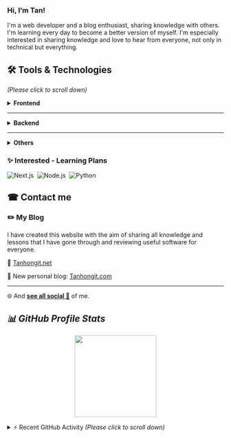 ###  Hi, I’m Tan!

I'm a web developer and a blog enthusiast, sharing knowledge with others.
I'm learning every day to become a better version of myself. I'm especially interested in sharing knowledge and love to hear from everyone, not only in technical but everything.

## 🛠 Tools & Technologies

_(Please click to scroll down)_

<details>
    <summary><b>Frontend</b></summary>
    <p></p>
    <ul>
        <li>HTML, CSS(Bootstrap)</li>
    </ul>
    <ul>
        <li>JavaScript</li>
        <ul>
            <li>Jquery</li>
            <li>VueJs</li>
        </ul>
    </ul>
    <ul>
        <li>I have a good time with Blogger(Blogspot) when I'm learning at hi school.</li>
    </ul>
</details>

<hr>

<details>
    <summary><b>Backend</b></summary>
    <p></p>
    <ul>
        <li>PHP</li>
        <ul>
            <li>
                Frameworks: Laravel, Yii
            </li>
            <li>
                Cms: Wordpress, Joomla
            </li>
        </ul>
    </ul>
    <ul>
        <li>Databases
        <ul>
            <li>
                MySQL, MariaDB
            </li>
            <li>Redis
            </li>
        </ul>
        </li>
    </ul>
</details>

<hr>

<details>
    <summary><b>Others</b></summary>
    <p></p>
    <ul>
        <li>IDE: PhpStorm, IntelliJ</li>
        <li>Text Editor: Visual Studio Code, Atom, Nano, Vim</li>
        <li>OS:</li>
        <ul>
            <li>
                Working: Linux - Ubuntu
            </li>
            <li>
                Gamming: Windows
            </li>
        </ul>
        <li>Work management tools: Notion, Slack, Jira, Trello</li>
        <li>Tools:</li>
        <ul>
            <li>
                Docker, Vagrant, Homestead, cPanel, XAMPP, WAMP
            </li>
            <li>
                Apache, NGINX
            </li>
            <li>
                Git/Github, Gitlab, Composer
            </li>
        </ul>
    </ul>
</details>

### ✨ Interested - Learning Plans

![Next.js](https://img.shields.io/badge/Next.js-001a33?style=flat&logo=Next.js)&nbsp;
![Node.js](https://img.shields.io/badge/Node.js-001a33?style=flat&logo=Node.js)&nbsp;
![Python](https://img.shields.io/badge/Python-001a33?style=flat&logo=Python)&nbsp;

## ☎ Contact me

### ✏️ My Blog

I have created this website with the aim of sharing all knowledge and lessons that I have gone through and reviewing useful software for everyone.

🌱 <a title="tanhongit" target="_blank" href="https://tanhongit.net">Tanhongit.net</a>

🔭 New personal blog: <a title="tanhongit" target="_blank" href="https://tanhongit.com">Tanhongit.com</a>
<br><hr>
🌐 And **[see all social 💬](https://tanhong.bio.link/)** of me.

## ***📊 GitHub Profile Stats***

<p align="center">
  <img height="190em" src="https://github-readme-stats-eight-theta.vercel.app/api?username=tanhongit&show_icons=true&count_private=true&theme=react&hide_border=true&bg_color=1F222E&title_color=F85D7F&icon_color=F8D866"/>
</p>

<details>
  <summary>⚡ Recent GitHub Activity <i>(Please click to scroll down)</i></summary>
    
  ### Activity Graph
  <img alt="Activity Graph" src="https://activity-graph.herokuapp.com/graph?username=tanhongit&custom_title=tanhongit's%20Contribution%20Graph&bg_color=1F222E&color=F8D866&line=F85D7F&point=FFFFFF&hide_border=true" />
  <br>
    
  ### Streak Statistics
  <img alt="Streak" src="https://github-readme-streak-stats.herokuapp.com/?user=tanhongit&theme=radical" data-url="https://github.com/DenverCoder1/github-readme-streak-stats"/>
  <br>
  
  ### Trophy Statistics
  <img alt="Trophy" src="https://github-profile-trophy.vercel.app/?username=tanhongit&theme=onedark" />
  <br>

  <p align="center">
    <a title="tanhongit" href="https://github.com/tanhongit"><img src="https://komarev.com/ghpvc/?username=tanhongit"></a>
  </p>
</details>

<!--
**TanHongIT/tanhongit** is a ✨ _special_ ✨ repository because its `README.md` (this file) appears on your GitHub profile.
https://simpleicons.org/
https://gitmee.netlify.app/
Here are some ideas to get you started:

- 🔭 I’m currently working on ...
- 🌱 I’m currently learning ...
- 👯 I’m looking to collaborate on ...
- 🤔 I’m looking for help with ...
- 💬 Ask me about ...
- 📫 How to reach me: ...
- 😄 Pronouns: ...
- ⚡ Fun fact: ...
-->
